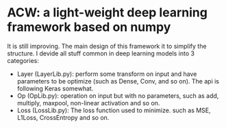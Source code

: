 # ACW: a light-weight deep learning framework based on numpy

It is still improving. The main design of this framework it to simplify the structure. I devide all stuff common in deep learning models into 3 categories:

* Layer (LayerLib.py): perform some transform on input and have parameters to be optimize (such as Dense, Conv, and so on). The api is following Keras somewhat.
* Op (OpLib.py): operation on input but with no parameters, such as add, multiply, maxpool, non-linear activation and so on.
* Loss (LossLib.py): The loss function used to minimize. such as MSE, L1Loss, CrossEntropy and so on.




